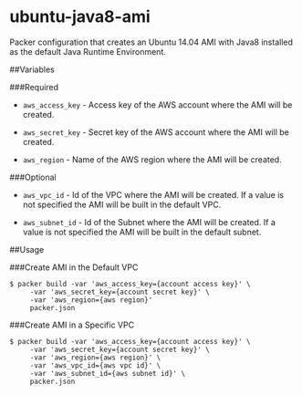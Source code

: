 ubuntu-java8-ami
===

Packer configuration that creates an Ubuntu 14.04 AMI with Java8 installed as the default Java Runtime Environment.

##Variables

###Required

* `aws_access_key` - Access key of the AWS account where the AMI will be created.

* `aws_secret_key` - Secret key of the AWS account where the AMI will be created.

* `aws_region` - Name of the AWS region where the AMI will be created.

###Optional

* `aws_vpc_id` - Id of the VPC where the AMI will be created.  If a value is not specified the AMI will be built in the default VPC.

* `aws_subnet_id` - Id of the Subnet where the AMI will be created.  If a value is not specified the AMI will be built in the default subnet.

##Usage

###Create AMI in the Default VPC

```
$ packer build -var 'aws_access_key={account access key}' \
     -var 'aws_secret_key={account secret key}' \
     -var 'aws_region={aws region}'
     packer.json
``` 

###Create AMI in a Specific VPC

```
$ packer build -var 'aws_access_key={account access key}' \
     -var 'aws_secret_key={account secret key}' \
     -var 'aws_region={aws region}' \
     -var 'aws_vpc_id={aws vpc id}' \
     -var 'aws_subnet_id={aws subnet id}' \
     packer.json
``` 